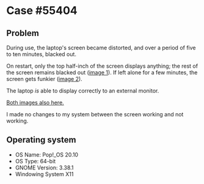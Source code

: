 # Case #55404

## Problem

During use, the laptop's screen became distorted, and over a period of five to ten minutes, blacked out.

On restart, only the top half-inch of the screen displays anything; the rest of the screen remains blacked out ([image 1](https://lalejini.com/2021-01-19-system76-oryx-support/media/IMG_0617.png)). If left alone for a few minutes, the screen gets funkier ([image 2](https://lalejini.com/2021-01-19-system76-oryx-support/media/IMG_0620.png)).

The laptop _is_ able to display correctly to an external monitor.

[Both images also here.](https://github.com/amlalejini/2021-01-19-system76-oryx-support)

I made no changes to my system between the screen working and not working.

## Operating system

- OS Name: Pop!_OS 20.10
- OS Type: 64-bit
- GNOME Version: 3.38.1
- Windowing System X11
